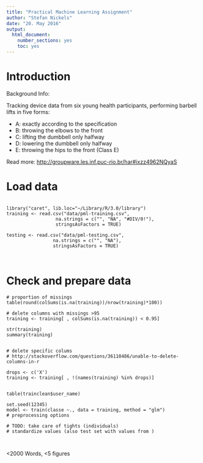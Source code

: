 ```yaml
---
title: "Practical Machine Learning Assignment"
author: "Stefan Nickels"
date: "20. May 2016"
output: 
  html_document: 
    number_sections: yes
    toc: yes
---
```


# Introduction

Background Info:

Tracking device data from six young health participants, performing barbell lifts in five forms:  
* A: exactly according to the specification
* B: throwing the elbows to the front
* C: lifting the dumbbell only halfway
* D: lowering the dumbbell only halfway
* E: throwing the hips to the front (Class E)

Read more: http://groupware.les.inf.puc-rio.br/har#ixzz4962NQyaS

# Load data

```{r load}

library("caret", lib.loc="~/Library/R/3.0/library")
training <- read.csv("data/pml-training.csv", 
                  na.strings = c("", "NA", "#DIV/0!"),
                  stringsAsFactors = TRUE)

testing <- read.csv("data/pml-testing.csv",
                 na.strings = c("", "NA"), 
                 stringsAsFactors = TRUE)
                 
                 
```

# Check and prepare data

```{r clean}                
# proportion of missings
table(round(colSums(is.na(training))/nrow(training)*100))

# delete columns with missings >95
training <- training[ , colSums(is.na(training)) < 0.95]

str(training)
summary(training)


# delete specific colums
# http://stackoverflow.com/questions/36110486/unable-to-delete-columns-in-r

drops <- c('X')
training <- training[ , !(names(training) %in% drops)]


table(trainclean$user_name)

```

```{r building model}
set.seed(12345)
model <- train(classe ~., data = training, method = "glm")
# preprocessing options

# TODO: take care of tights (individuals)
# standardize values (also test set with values from )

```


```{r prediction}


```

<2000 Words, <5 figures

